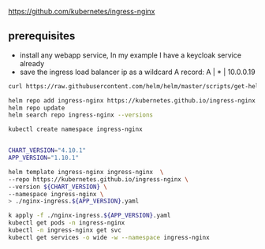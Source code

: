 https://github.com/kubernetes/ingress-nginx

## prerequisites
- install any webapp service, In my example I have a keycloak service already
- save the ingress load balancer ip as a wildcard A record: A   |  *  | 10.0.0.19

```sh
curl https://raw.githubusercontent.com/helm/helm/master/scripts/get-helm-3 | bash

helm repo add ingress-nginx https://kubernetes.github.io/ingress-nginx
helm repo update
helm search repo ingress-nginx --versions

kubectl create namespace ingress-nginx


CHART_VERSION="4.10.1"
APP_VERSION="1.10.1"

helm template ingress-nginx ingress-nginx  \
--repo https://kubernetes.github.io/ingress-nginx \
--version ${CHART_VERSION} \
--namespace ingress-nginx \
> ./nginx-ingress.${APP_VERSION}.yaml

k apply -f ./nginx-ingress.${APP_VERSION}.yaml
kubectl get pods -n ingress-nginx
kubectl -n ingress-nginx get svc 
kubectl get services -o wide -w --namespace ingress-nginx
```
